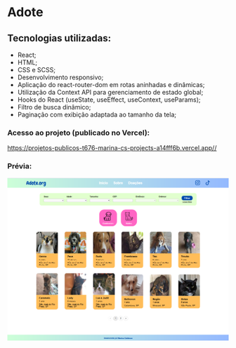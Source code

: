 # Adote

## Tecnologias utilizadas: 
* React;
* HTML;
* CSS e SCSS;
* Desenvolvimento responsivo;
* Aplicação do react-router-dom em rotas aninhadas e dinâmicas;
* Utilização da Context API para gerenciamento de estado global;
* Hooks do React (useState, useEffect, useContext, useParams);
* Filtro de busca dinâmico;
* Paginação com exibição adaptada ao tamanho da tela;

### Acesso ao projeto (publicado no Vercel): 
<https://projetos-publicos-t676-marina-cs-projects-a14fff6b.vercel.app//>

### Prévia: 
![previa](https://raw.githubusercontent.com/marinazc/projetos-publicos/refs/heads/main/adote-react/previa.png)
